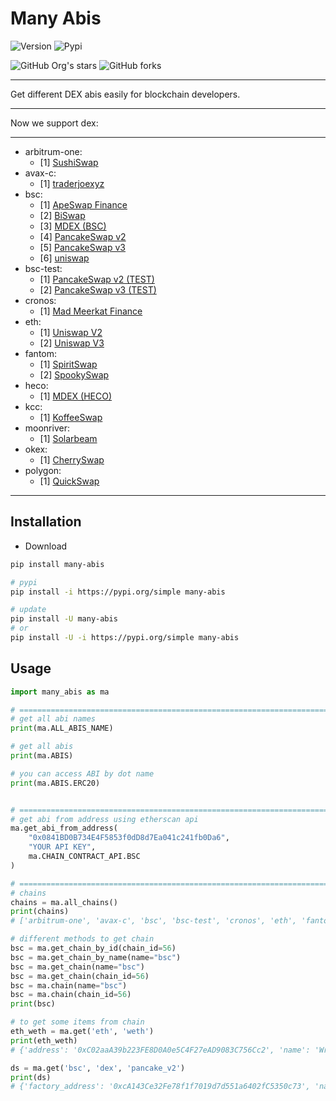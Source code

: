 # Many Abis

![Version](https://img.shields.io/badge/many--abis-v0.1.6-green)
![Pypi](https://img.shields.io/pypi/dm/many-abis)

![GitHub Org's stars](https://img.shields.io/github/stars/ackness/many_abis?style=social)
![GitHub forks](https://img.shields.io/github/forks/ackness/many_abis?style=social)

---

Get different DEX abis easily for blockchain developers.

---

Now we support dex:

---

- arbitrum-one:
  - [1] [SushiSwap](https://app.sushi.com/en/swap)
- avax-c:
  - [1] [traderjoexyz](https://traderjoexyz.com/#/home)
- bsc:
  - [1] [ApeSwap Finance](https://app.apeswap.finance/swap)
  - [2] [BiSwap](https://exchange.biswap.org/#/swap)
  - [3] [MDEX (BSC)](https://bsc.mdex.co/#/swap/)
  - [4] [PancakeSwap v2](https://pancakeswap.finance/swap)
  - [5] [PancakeSwap v3](https://pancakeswap.finance/swap)
  - [6] [uniswap](https://app.uniswap.org/#/swap)
- bsc-test:
  - [1] [PancakeSwap v2 (TEST)]()
  - [2] [PancakeSwap v3 (TEST)](https://pancakeswap.finance/swap?chain:bscTestnet)
- cronos:
  - [1] [Mad Meerkat Finance](https://mm.finance/swap)
- eth:
  - [1] [Uniswap V2](https://app.uniswap.org/)
  - [2] [Uniswap V3](https://app.uniswap.org/)
- fantom:
  - [1] [SpiritSwap](https://www.spiritswap.finance/)
  - [2] [SpookySwap](https://spookyswap.finance/)
- heco:
  - [1] [MDEX (HECO)](https://ht.mdex.co/#/swap/)
- kcc:
  - [1] [KoffeeSwap](https://koffeeswap.exchange/)
- moonriver:
  - [1] [Solarbeam](https://app.solarbeam.io/exchange/swap)
- okex:
  - [1] [CherrySwap](https://www.cherryswap.net/)
- polygon:
  - [1] [QuickSwap](https://quickswap.exchange/)

---

## Installation

- Download

```bash
pip install many-abis

# pypi
pip install -i https://pypi.org/simple many-abis

# update
pip install -U many-abis
# or
pip install -U -i https://pypi.org/simple many-abis
```

## Usage

```python
import many_abis as ma

# ======================================================================
# get all abi names
print(ma.ALL_ABIS_NAME)

# get all abis
print(ma.ABIS)

# you can access ABI by dot name
print(ma.ABIS.ERC20)


# ======================================================================
# get abi from address using etherscan api
ma.get_abi_from_address(
    "0x0841BD0B734E4F5853f0dD8d7Ea041c241fb0Da6",
    "YOUR API KEY",
    ma.CHAIN_CONTRACT_API.BSC
)

# ======================================================================
# chains
chains = ma.all_chains()
print(chains)
# ['arbitrum-one', 'avax-c', 'bsc', 'bsc-test', 'cronos', 'eth', 'fantom', 'heco', 'kcc', 'moonriver', 'okex', 'polygon']

# different methods to get chain
bsc = ma.get_chain_by_id(chain_id=56)
bsc = ma.get_chain_by_name(name="bsc")
bsc = ma.get_chain(name="bsc")
bsc = ma.get_chain(chain_id=56)
bsc = ma.chain(name="bsc")
bsc = ma.chain(chain_id=56)
print(bsc)

# to get some items from chain
eth_weth = ma.get('eth', 'weth')
print(eth_weth)
# {'address': '0xC02aaA39b223FE8D0A0e5C4F27eAD9083C756Cc2', 'name': 'Wrapped ETH', 'symbol': 'WETH'}

ds = ma.get('bsc', 'dex', 'pancake_v2')
print(ds)
# {'factory_address': '0xcA143Ce32Fe78f1f7019d7d551a6402fC5350c73', 'name': 'PancakeSwap v2', 'router_address': '0x10ED43C718714eb63d5aA57B78B54704E256024E', 'website': 'https://pancakeswap.finance/swap'}

```
